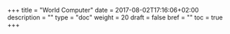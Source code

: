 +++
title = "World Computer"
date = 2017-08-02T17:16:06+02:00
description = ""
type = "doc"
weight = 20
draft = false
bref = ""
toc = true
+++
